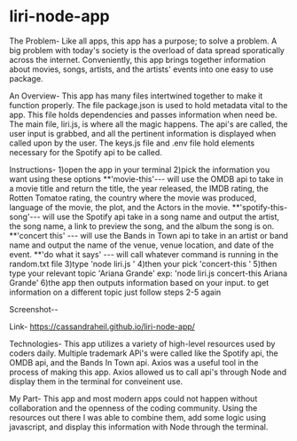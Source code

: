 # liri-node-app

The Problem-
    Like all apps, this app has a purpose; to solve a problem. A big problem with today's society is the overload of data spread sporatically across the internet. Conveniently, this app brings together information about movies, songs, artists, and the artists' events into one easy to use package.

An Overview-
    This app has many files intertwined together to make it function properly. The file package.json is used to hold metadata vital to the app. This file holds dependencies and passes information when need be. The main file, liri.js, is where all the magic happens. The api's are called, the user input is grabbed, and all the pertinent information is displayed when called upon by the user. The keys.js file and .env file hold elements necessary for the Spotify api to be called. 

Instructions-
    1)open the app in your terminal
    2)pick the information you want using these options
        **'movie-this'--- will use the OMDB api to take in a movie title and return the title, the year released, the IMDB rating, the Rotten Tomatoe rating, the country where the movie was produced, language of the movie, the plot, and the Actors in the movie. 
        **'spotify-this-song'--- will use the Spotify api take in a song name and output the artist, the song name, a link to preview the song, and the album the song is on. 
        **'concert this' --- will use the Bands in Town api to take in an artist or band name and output the name of the venue, venue location, and date of the event.
        **'do what it says' --- will call whatever command is running in the random.txt file
    3)type 'node liri.js ' 
    4)then your pick 'concert-this '
    5)then type your relevant topic 'Ariana Grande'
    exp: 'node liri.js concert-this Ariana Grande'
    6)the app then outputs information based on your input. to get information on a different topic just follow steps 2-5 again

Screenshot--

Link-
    https://cassandraheil.github.io/liri-node-app/

Technologies-
    This app utilizes a variety of high-level resources used by coders daily. Multiple trademark APi's were called like the Spotify api, the OMDB api, and the Bands In Town api. Axios was a useful tool in the process of making this app. Axios allowed us to call api's through Node and display them in the terminal for conveinent use.

My Part-
    This app and most modern apps could not happen without collaboration and the openness of the coding community. Using the resources out there I was able to combine them, add some logic using javascript, and display this information with Node through the terminal. 